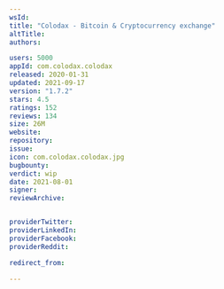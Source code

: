 ```yaml
---
wsId: 
title: "Colodax - Bitcoin & Cryptocurrency exchange"
altTitle: 
authors:

users: 5000
appId: com.colodax.colodax
released: 2020-01-31
updated: 2021-09-17
version: "1.7.2"
stars: 4.5
ratings: 152
reviews: 134
size: 26M
website: 
repository: 
issue: 
icon: com.colodax.colodax.jpg
bugbounty: 
verdict: wip
date: 2021-08-01
signer: 
reviewArchive:


providerTwitter: 
providerLinkedIn: 
providerFacebook: 
providerReddit: 

redirect_from:

---
```



